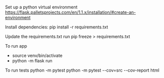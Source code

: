 Set up a python virtual environment 
https://flask.palletsprojects.com/en/1.1.x/installation/#create-an-environment

Install dependencies:
pip install -r requirements.txt

Update the requirements.txt run
pip freeze > requirements.txt

To run app
* source venv/bin/activate
* python -m flask run

To run tests
python -m pytest
python -m pytest --cov=src --cov-report html
